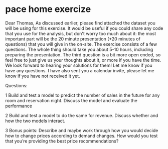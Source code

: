 # pace home exercize

Dear Thomas,
As discussed earlier, please find attached the dataset you will be using for this exercise. It would be useful if you could share any code that you use for the analysis, but don't worry too much about it: the most important part will be the 20 minute presentation (+20 minutes of questions) that you will give in the on-site. The exercise consists of a few questions. The whole thing should take you about 5-10 hours, including preparing the presentation. The third question is a bit more open ended, so feel free to just give us your thoughts about it, or more if you have the time. We look forward to hearing your solutions for them! Let me know if you have any questions. I have also sent you a calendar invite, please let me know if you have not received it yet.  

Questions:

1 Build and test a model to predict the number of sales in the future for any room and reservation night. Discuss the model and evaluate the performance

2 Build and test a model to do the same for revenue. Discuss whether and how the two models interact. 

3 Bonus points: Describe and maybe work through how you would decide how to change prices according to demand changes. How would you test that you’re providing the best price recommendations?
